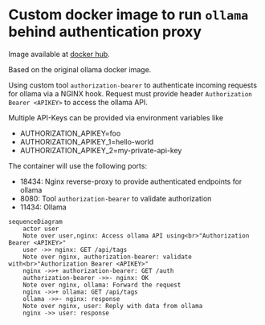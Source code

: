 # Custom docker image to run `ollama` behind authentication proxy

Image available at [docker hub](https://hub.docker.com/repository/docker/brilliantcreator/ollama-authentication-proxy).

Based on the original ollama docker image.

Using custom tool `authorization-bearer` to authenticate incoming requests for ollama
via a NGINX hook.
Request must provide header `Authorization Bearer <APIKEY>` to access the ollama API.

Multiple API-Keys can be provided via environment variables like
- AUTHORIZATION_APIKEY=foo
- AUTHORIZATION_APIKEY_1=hello-world
- AUTHORIZATION_APIKEY_2=my-private-api-key

The container will use the following ports:
- 18434: Nginx reverse-proxy to provide authenticated endpoints for ollama
- 8080: Tool `authorization-bearer` to validate authorization
- 11434: Ollama

```mermaid
sequenceDiagram
    actor user
    Note over user,nginx: Access ollama API using<br>"Authorization Bearer <APIKEY>"
    user ->> nginx: GET /api/tags
    Note over nginx, authorization-bearer: validate with<br>"Authorization Bearer <APIKEY>"
    nginx ->>+ authorization-bearer: GET /auth
    authorization-bearer ->>- nginx: OK
    Note over nginx, ollama: Forward the request
    nginx ->>+ ollama: GET /api/tags
    ollama ->>- nginx: response
    Note over nginx, user: Reply with data from ollama
    nginx ->> user: response
```